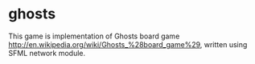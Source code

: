 # ghosts

This game is implementation of Ghosts board game http://en.wikipedia.org/wiki/Ghosts_%28board_game%29,
written using SFML network module.

